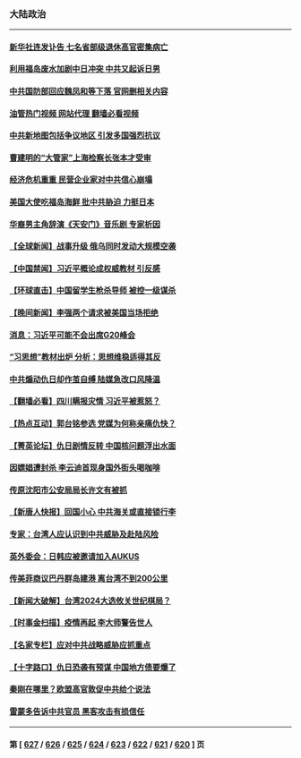 ### 大陆政治
---
#### [新华社连发讣告 七名省部级退休高官密集病亡](../../pages/ncid277/n14064842.md?09010445) 
#### [利用福岛废水加剧中日冲突 中共又起诉日男](../../pages/ncid277/n14064829.md?09010445) 
#### [中共国防部回应魏凤和等下落 官网删相关内容](../../pages/ncid277/n14064774.md?09010445) 
#### [油管热门视频 网站代理 翻墙必看视频](http://138.2.39.72:81/youtube.html?epic-marker?09010445)
#### [中共新地图包括争议地区 引发多国强烈抗议](../../pages/ncid277/n14064823.md?09010445) 
#### [曹建明的“大管家”上海检察长张本才受审](../../pages/ncid277/n14064512.md?09010445) 
#### [经济危机重重 民营企业家对中共信心崩塌](../../pages/ncid277/n14064560.md?09010445) 
#### [美国大使吃福岛海鲜 批中共胁迫 力挺日本](../../pages/ncid277/n14064720.md?09010445) 
#### [华裔男主角辞演《天安门》音乐剧 专家析因](../../pages/ncid277/n14064451.md?09010445) 
#### [【全球新闻】战事升级 俄乌同时发动大规模空袭](../../pages/ncid277/n14064551.md?09010445) 
#### [【中国禁闻】习近平概论成权威教材 引反感](../../pages/ncid277/n14064066.md?09010445) 
#### [【环球直击】中国留学生枪杀导师 被控一级谋杀](../../pages/ncid277/n14064214.md?09010445) 
#### [【晚间新闻】李强两个请求被美国当场拒绝](../../pages/ncid277/n14064181.md?09010445) 
#### [消息：习近平可能不会出席G20峰会](../../pages/ncid277/n14064502.md?09010445) 
#### [“习思想”教材出炉 分析：思想维稳适得其反](../../pages/ncid277/n14064461.md?09010445) 
#### [中共煽动仇日却作茧自缚 陆媒急改口风降温](../../pages/ncid277/n14064396.md?09010445) 
#### [【翻墙必看】四川瞒报灾情 习近平被惹怒？](../../pages/ncid277/n14064391.md?09010445) 
#### [【热点互动】郭台铭参选 党媒为何称亲痛仇快？](../../pages/ncid277/n14064273.md?09010445) 
#### [【菁英论坛】仇日剧情反转 中国核问题浮出水面](../../pages/ncid277/n14064279.md?09010445) 
#### [因嫖娼遭封杀 李云迪首现身国外街头喝咖啡](../../pages/ncid277/n14064267.md?09010445) 
#### [传原沈阳市公安局局长许文有被抓](../../pages/ncid277/n14064238.md?09010445) 
#### [【新唐人快报】回国小心 中共海关或直接锁行李](../../pages/ncid277/n14064261.md?09010445) 
#### [专家：台湾人应认识到中共威胁及赴陆风险](../../pages/ncid277/n14064166.md?09010445) 
#### [英外委会：日韩应被邀请加入AUKUS](../../pages/ncid277/n14064264.md?09010445) 
#### [传美菲商议巴丹群岛建港 离台湾不到200公里](../../pages/ncid277/n14064189.md?09010445) 
#### [【新闻大破解】台湾2024大选攸关世纪棋局？](../../pages/ncid277/n14064176.md?09010445) 
#### [【时事金扫描】疫情再起 李大师警告世人](../../pages/ncid277/n14064158.md?09010445) 
#### [【名家专栏】应对中共战略威胁应抓重点](../../pages/ncid277/n14061645.md?09010445) 
#### [【十字路口】仇日恐袭有预谋 中国地方债要爆了](../../pages/ncid277/n14064172.md?09010445) 
#### [秦刚在哪里？欧盟高官敦促中共给个说法](../../pages/ncid277/n14064161.md?09010445) 
#### [雷蒙多告诉中共官员 黑客攻击有损信任](../../pages/ncid277/n14064125.md?09010445) 

---
#### 第 [ [627](./627.md?09010445) / [626](./626.md?09010445) / [625](./625.md?09010445) / [624](./624.md?09010445) / [623](./623.md?09010445) / [622](./622.md?09010445) / [621](./621.md?09010445) / [620](./620.md?09010445) ] 页

